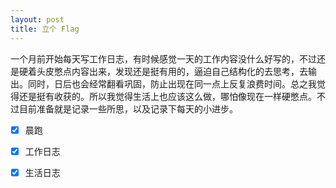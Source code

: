 ```yaml
---
layout: post
title: 立个 Flag
---
```

一个月前开始每天写工作日志，有时候感觉一天的工作内容没什么好写的，不过还是硬着头皮憋点内容出来，发现还是挺有用的，逼迫自己结构化的去思考，去输出。同时，日后也会经常翻看巩固，防止出现在同一点上反复浪费时间。总之我觉得还是挺有收获的。所以我觉得生活上也应该这么做，哪怕像现在一样硬憋点。不过目前准备就是记录一些所思，以及记录下每天的小进步。<br />

- [x] 晨跑
- [x] 工作日志
- [x] 生活日志

